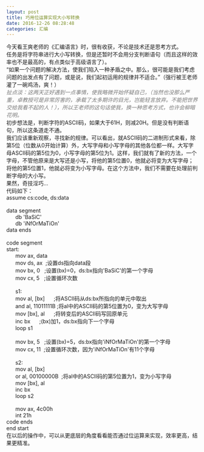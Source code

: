 ```yaml
---
layout: post
title: 巧用位运算实现大小写转换
date: 2016-12-26 08:28:48
categories: 汇编
---
```



<span></span>
<div><span>今天看王爽老师的《汇编语言》时，很有收获，不论是技术还是思考方式。</span></div>
<div><span>任务是将字符串进行大小写转换，但是还暂时不会用分支判断语句（而且这样的效率也不是最高的，有点类似于高级语言了）。</span></div>
<div><span>“如果一个问题的解决方法，使我们陷入一种矛盾之中。那么，很可能是我们考虑问题的出发点有了问题，或是说，我们起初运用的规律并不适合。”（强行被王老师灌了一碗鸡汤，爽！）</span></div>
<div><span><em><span style="color:#797979;">扯点淡：这两天正好遇到一点事情，使我略微开始怀疑自己，（当然也没那么严重，卓教授可是非常厉害的，承载了太多期许的目光，岂能轻言放弃。不能把世界交给我看不起的人！），所以王老师的这句话使我，换一种思考方式，也许会柳暗花明。</span></em></span></div>
<div>初步想法是，判断字符的ASCII码，如果大于61H，则减20H。但是没有判断语句，所以这条道走不通。</div>
<div>我们应该重新观察，寻找新的规律。可以看出，就ASCII码的二进制形式来看，除第5位（位数从0开始计算）外，大写字母和小写字母的其他各位都一样。大写字母ASCII码的第5位为0，小写字母的第5位为1。这样，我们就有了新的方法，一个字母，不管他原来是大写还是小写，将他的第5位置0，他就必将变为大写字母；将他的第5位置1，他就必将变为小写字母。在这个方法中，我们不需要在处理前判断字母的大小写。</div>
<div>果然，奇技淫巧...</div>
<div>代码如下：</div>
<div>
<div>assume cs:code, ds:data</div>
<div><br /></div>
<div>data segment</div>
<div>      db 'BaSiC'</div>
<div>      db 'iNfOrMaTiOn'</div>
<div>data ends</div>
<div><br /></div>
<div>code segment</div>
<div>start:</div>
<div>      mov ax, data</div>
<div>      mov ds, ax  ;设置ds指向data段</div>
<div>      mov bx, 0   ;设置(bx)=0，ds:bx指向'BaSiC'的第一个字母</div>
<div>      mov cx, 5   ;设置循环次数</div>
<div><br /></div>
<div>      s1:</div>
<div>      mov al, [bx]      ;将ASCII码从ds:bx所指向的单元中取出</div>
<div>      <span>and al, 11011111B</span> ;将al中的ASCII码的第5位置为0，变为大写字母</div>
<div>      mov [bx], al      ;将转变后的ASCII码写回原单元</div>
<div>      inc bx      ;(bx)加1，ds:bx指向下一个字母</div>
<div>      loop s1</div>
<div><br /></div>
<div>      mov bx, 5   ;设置(bx)=5，ds:bx指向'iNfOrMaTiOn'的第一个字母</div>
<div>      mov cx, 11  ;设置循环次数，因为'iNfOrMaTiOn'有11个字母</div>
<div><br /></div>
<div>      s2:</div>
<div>      mov al, [bx]</div>
<div>      <span>or al, 00100000B</span>  ;将al中的ASCII码的第5位置为1，变为小写字母</div>
<div>      mov [bx], al</div>
<div>      inc bx</div>
<div>      loop s2</div>
<div><br /></div>
<div>      mov ax, 4c00h</div>
<div>      int 21h</div>
<div>code ends</div>
<div>end start</div>
</div>
<div>在以后的操作中，可以从更底层的角度看看能否通过位运算来实现，效率更高，结果更精准。</div>
